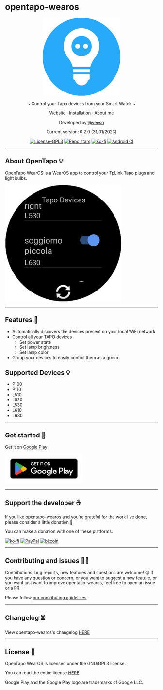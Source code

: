# opentapo-wearos

<p align="center">
  <img src="/assets/images/opentapo.png" width="256" height="256" />
</p>

<p align="center">~ Control your Tapo devices from your Smart Watch ~</p>
<p align="center">
  <a href="https://opentapo.veeso.dev" target="_blank">Website</a>
  ·
  <a href="#get-started-" target="_blank">Installation</a>
  ·
  <a href="https://veeso.dev" target="_blank">About me</a>
</p>

<p align="center">Developed by <a href="https://veeso.dev/" target="_blank">@veeso</a></p>
<p align="center">Current version: 0.2.0 (31/01/2023)</p>

<p align="center">
  <a href="https://opensource.org/licenses/GPL-3.0"
    ><img
      src="https://img.shields.io/badge/License-GPL3-blue.svg"
      alt="License-GPL3"
  /></a>
  <a href="https://github.com/veeso/opentapo-wearos/stargazers"
    ><img
      src="https://img.shields.io/github/stars/veeso/opentapo-wearos.svg"
      alt="Repo stars"
  /></a>
  <a href="https://ko-fi.com/veeso">
    <img
      src="https://img.shields.io/badge/donate-ko--fi-red"
      alt="Ko-fi"
  /></a>
   <a href="https://github.com/veeso/opentapo-wearos/actions"
    ><img
      src="https://github.com/veeso/opentapo-wearos/workflows/Android%20CI/badge.svg"
      alt="Android CI"
  /></a>
</p>

---

## About OpenTapo 💡

OpenTapo WearOS is a WearOS app to control your TpLink Tapo plugs and light bulbs.

![devicelist](assets/images/opentapo-screenshot1.png)

---

## Features 🎁

- Automatically discovers the devices present on your local WiFi network
- Control all your TAPO devices
  - Set power state
  - Set lamp brightness
  - Set lamp color
- Group your devices to easily control them as a group

## Supported Devices 💡

- P100
- P110
- L510
- L520
- L530
- L610
- L630

---

## Get started 🚀

Get it on [Google Play](https://play.google.com/store/apps/details?id=dev.veeso.opentapowearos&hl=en_US&gl=US&utm_source=github&pcampaignid=pcampaignidMKT-Other-global-all-co-prtnr-py-PartBadge-Mar2515-1)

[![google-play](assets/images/google-play.png)](https://play.google.com/store/apps/details?id=dev.veeso.opentapowearos&hl=en_US&gl=US&utm_source=github&pcampaignid=pcampaignidMKT-Other-global-all-co-prtnr-py-PartBadge-Mar2515-1)

---

## Support the developer ☕

If you like opentapo-wearos and you're grateful for the work I've done, please consider a little donation 🥳

You can make a donation with one of these platforms:

[![ko-fi](https://img.shields.io/badge/Ko--fi-F16061?style=for-the-badge&logo=ko-fi&logoColor=white)](https://ko-fi.com/veeso)
[![PayPal](https://img.shields.io/badge/PayPal-00457C?style=for-the-badge&logo=paypal&logoColor=white)](https://www.paypal.me/chrisintin)
[![bitcoin](https://img.shields.io/badge/Bitcoin-ff9416?style=for-the-badge&logo=bitcoin&logoColor=white)](https://btc.com/bc1qvlmykjn7htz0vuprmjrlkwtv9m9pan6kylsr8w)

---

## Contributing and issues 🤝🏻

Contributions, bug reports, new features and questions are welcome! 😉
If you have any question or concern, or you want to suggest a new feature, or you want just want to improve opentapo-wearos, feel free to open an issue or a PR.

Please follow [our contributing guidelines](CONTRIBUTING.md)

---

## Changelog ⏳

View opentapo-wearos's changelog [HERE](CHANGELOG.md)

---

## License 📃

OpenTapo WearOS is licensed under the GNU/GPL3 license.

You can read the entire license [HERE](LICENSE)

Google Play and the Google Play logo are trademarks of Google LLC.
